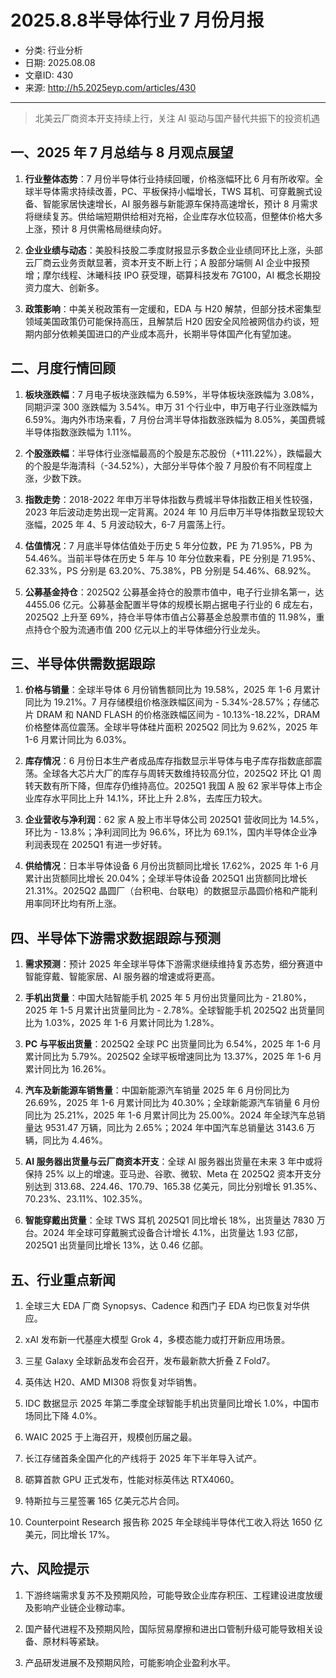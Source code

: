# 2025.8.8半导体行业 7 月份月报

- 分类: 行业分析
- 日期: 2025.08.08
- 文章ID: 430
- 来源: http://h5.2025eyp.com/articles/430

---

> 北美云厂商资本开支持续上行，关注 AI 驱动与国产替代共振下的投资机遇

## **一、2025 年 7 月总结与 8 月观点展望**

1. **行业整体态势**：7 月份半导体行业持续回暖，价格涨幅环比 6 月有所收窄。全球半导体需求持续改善，PC、平板保持小幅增长，TWS 耳机、可穿戴腕式设备、智能家居快速增长，AI 服务器与新能源车保持高速增长，预计 8 月需求将继续复苏。供给端短期供给相对充裕，企业库存水位较高，但整体价格大多上涨，预计 8 月供需格局继续向好。

2. **企业业绩与动态**：美股科技股二季度财报显示多数企业业绩同环比上涨，头部云厂商云业务贡献显著，资本开支不断上行；A 股部分端侧 AI 企业中报预增；摩尔线程、沐曦科技 IPO 获受理，砺算科技发布 7G100，AI 概念长期投资力度大、创新多。

3. **政策影响**：中美关税政策有一定缓和，EDA 与 H20 解禁，但部分技术密集型领域美国政策仍可能保持高压，且解禁后 H20 因安全风险被网信办约谈，短期内部分依赖美国进口的产业成本高升，长期半导体国产化有望加速。

## **二、月度行情回顾**

1. **板块涨跌幅**：7 月电子板块涨跌幅为 6.59%，半导体板块涨跌幅为 3.08%，同期沪深 300 涨跌幅为 3.54%。申万 31 个行业中，申万电子行业涨跌幅为 6.59%。海内外市场来看，7 月份台湾半导体指数涨跌幅为 8.05%，美国费城半导体指数涨跌幅为 1.11%。

2. **个股涨跌幅**：半导体行业涨幅最高的个股是东芯股份（+111.22%），跌幅最大的个股是华海清科（-34.52%），大部分半导体个股 7 月股价有不同程度上涨，少数下跌。

3. **指数走势**：2018-2022 年申万半导体指数与费城半导体指数正相关性较强，2023 年后波动走势出现一定背离。2024 年 10 月后申万半导体指数呈现较大涨幅，2025 年 4、5 月波动较大，6-7 月震荡上行。

4. **估值情况**：7 月底半导体估值处于历史 5 年分位数，PE 为 71.95%，PB 为 54.46%。当前半导体在历史 5 年与 10 年分位数来看，PE 分别是 71.95%、62.33%，PS 分别是 63.20%、75.38%，PB 分别是 54.46%、68.92%。

5. **公募基金持仓**：2025Q2 公募基金持仓的股票市值中，电子行业排名第一，达 4455.06 亿元。公募基金配置半导体的规模长期占据电子行业的 6 成左右，2025Q2 上升至 69%，持仓半导体市值占公募基金总股票市值的 11.98%，重点持仓个股为流通市值 200 亿元以上的半导体细分行业龙头。

## **三、半导体供需数据跟踪**

1. **价格与销量**：全球半导体 6 月份销售额同比为 19.58%，2025 年 1-6 月累计同比为 19.21%。7 月存储模组价格涨跌幅区间为 - 5.34%-28.57%；存储芯片 DRAM 和 NAND FLASH 的价格涨跌幅区间为 - 10.13%-18.22%，DRAM 价格整体高位震荡。全球半导体硅片面积 2025Q2 同比为 9.62%，2025 年 1-6 月累计同比为 6.03%。

2. **库存情况**：6 月份日本生产者成品库存指数显示半导体与电子库存指数底部震荡。全球各大芯片大厂的库存与周转天数维持较高分位，2025Q2 环比 Q1 周转天数有所下降，但库存仍维持高位。2025Q1 我国 A 股 62 家半导体上市企业库存水平同比上升 14.1%，环比上升 2.8%，去库压力较大。

3. **企业营收与净利润**：62 家 A 股上市半导体公司 2025Q1 营收同比为 14.5%，环比为 - 13.8%；净利润同比为 96.6%，环比为 69.1%，国内半导体企业净利润表现在 2025Q1 有进一步好转。

4. **供给情况**：日本半导体设备 6 月份出货额同比增长 17.62%，2025 年 1-6 月累计出货额同比增长 20.04%；全球半导体设备 2025Q1 出货额同比增长 21.31%。2025Q2 晶圆厂（台积电、台联电）的数据显示晶圆价格和产能利用率同环比均有所上涨。

## **四、半导体下游需求数据跟踪与预测**

1. **需求预测**：预计 2025 年全球半导体下游需求继续维持复苏态势，细分赛道中智能穿戴、智能家居、AI 服务器的增速或将更高。

2. **手机出货量**：中国大陆智能手机 2025 年 5 月份出货量同比为 - 21.80%，2025 年 1-5 月累计出货量同比为 - 2.78%。全球智能手机 2025Q2 出货量同比为 1.03%，2025 年 1-6 月累计同比为 1.28%。

3. **PC 与平板出货量**：2025Q2 全球 PC 出货量同比为 6.54%，2025 年 1-6 月累计同比为 5.79%。2025Q2 全球平板增速同比为 13.37%，2025 年 1-6 月累计同比为 16.26%。

4. **汽车及新能源车销售量**：中国新能源汽车销量 2025 年 6 月份同比为 26.69%，2025 年 1-6 月累计同比为 40.30%；全球新能源汽车销量 6 月份同比为 25.21%，2025 年 1-6 月累计同比为 25.00%。2024 年全球汽车总销量达 9531.47 万辆，同比为 2.65%；2024 年中国汽车总销量达 3143.6 万辆，同比为 4.46%。

5. **AI 服务器出货量与云厂商资本开支**：全球 AI 服务器出货量在未来 3 年中或将保持 25% 以上的增速。亚马逊、谷歌、微软、Meta 在 2025Q2 资本开支分别达到 313.68、224.46、170.79、165.38 亿美元，同比分别增长 91.35%、70.23%、23.11%、102.35%。

6. **智能穿戴出货量**：全球 TWS 耳机 2025Q1 同比增长 18%，出货量达 7830 万台。2024 年全球可穿戴腕式设备合计增长 4.1%，出货量达 1.93 亿部，2025Q1 出货量同比增长 13%，达 0.46 亿部。

## **五、行业重点新闻**

1. 全球三大 EDA 厂商 Synopsys、Cadence 和西门子 EDA 均已恢复对华供应。

2. xAI 发布新一代基座大模型 Grok 4，多模态能力或打开新应用场景。

3. 三星 Galaxy 全球新品发布会召开，发布最新款大折叠 Z Fold7。

4. 英伟达 H20、AMD MI308 将恢复对华销售。

5. IDC 数据显示 2025 年第二季度全球智能手机出货量同比增长 1.0%，中国市场同比下降 4.0%。

6. WAIC 2025 于上海召开，规模创历届之最。

7. 长江存储首条全国产化的产线将于 2025 年下半年导入试产。

8. 砺算首款 GPU 正式发布，性能对标英伟达 RTX4060。

9. 特斯拉与三星签署 165 亿美元芯片合同。

10. Counterpoint Research 报告称 2025 年全球纯半导体代工收入将达 1650 亿美元，同比增长 17%。

## **六、风险提示**

1. 下游终端需求复苏不及预期风险，可能导致企业库存积压、工程建设进度放缓及影响产业链企业稼动率。

2. 国产替代进程不及预期风险，国际贸易摩擦和进出口管制升级可能导致相关设备、原材料等紧缺。

3. 产品研发进展不及预期风险，可能影响企业盈利水平。
